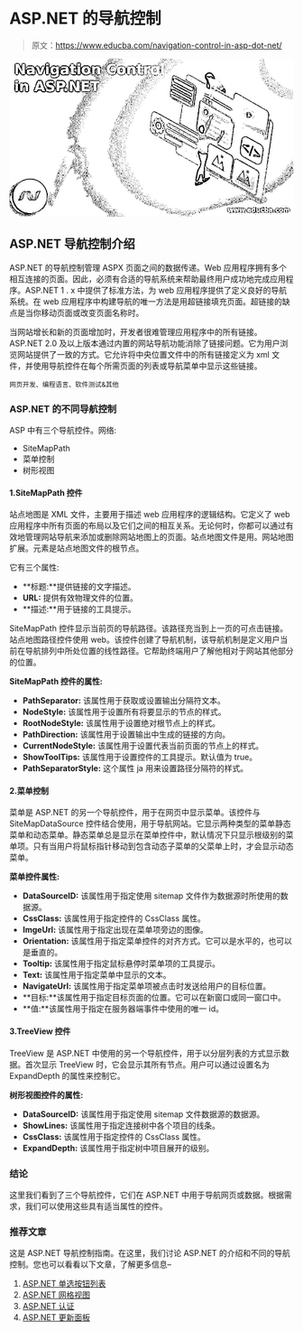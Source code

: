 # ASP.NET 的导航控制

> 原文：<https://www.educba.com/navigation-control-in-asp-dot-net/>

![Navigation Control in ASP.NET](img/57bec5448742953feb0311b263917ac0.png)



## ASP.NET 导航控制介绍

ASP.NET 的导航控制管理 ASPX 页面之间的数据传递。Web 应用程序拥有多个相互连接的页面。因此，必须有合适的导航系统来帮助最终用户成功地完成应用程序。ASP.NET 1 . x 中提供了标准方法，为 web 应用程序提供了定义良好的导航系统。在 web 应用程序中构建导航的唯一方法是用超链接填充页面。超链接的缺点是当你移动页面或改变页面名称时。

当网站增长和新的页面增加时，开发者很难管理应用程序中的所有链接。ASP.NET 2.0 及以上版本通过内置的网站导航功能消除了链接问题。它为用户浏览网站提供了一致的方式。它允许将中央位置文件中的所有链接定义为 xml 文件，并使用导航控件在每个所需页面的列表或导航菜单中显示这些链接。

<small>网页开发、编程语言、软件测试&其他</small>

### ASP.NET 的不同导航控制

ASP 中有三个导航控件。网络:

*   SiteMapPath
*   菜单控制
*   树形视图

#### 1.SiteMapPath 控件

站点地图是 XML 文件，主要用于描述 web 应用程序的逻辑结构。它定义了 web 应用程序中所有页面的布局以及它们之间的相互关系。无论何时，你都可以通过有效地管理网站导航来添加或删除网站地图上的页面。站点地图文件是用。网站地图扩展。元素是站点地图文件的根节点。

它有三个属性:

*   **标题:**提供链接的文字描述。
*   **URL:** 提供有效物理文件的位置。
*   **描述:**用于链接的工具提示。

SiteMapPath 控件显示当前页的导航路径。该路径充当到上一页的可点击链接。站点地图路径控件使用 web。该控件创建了导航机制，该导航机制是定义用户当前在导航排列中所处位置的线性路径。它帮助终端用户了解他相对于网站其他部分的位置。

**SiteMapPath 控件的属性:**

*   **PathSeparator:** 该属性用于获取或设置输出分隔符文本。
*   **NodeStyle:** 该属性用于设置所有将要显示的节点的样式。
*   **RootNodeStyle:** 该属性用于设置绝对根节点上的样式。
*   **PathDirection:** 该属性用于设置输出中生成的链接的方向。
*   **CurrentNodeStyle:** 该属性用于设置代表当前页面的节点上的样式。
*   **ShowToolTips:** 该属性用于设置控件的工具提示。默认值为 true。
*   **PathSeparatorStyle:** 这个属性 ja 用来设置路径分隔符的样式。

#### 2.菜单控制

菜单是 ASP.NET 的另一个导航控件，用于在网页中显示菜单。该控件与 SiteMapDataSource 控件结合使用，用于导航网站。它显示两种类型的菜单静态菜单和动态菜单。静态菜单总是显示在菜单控件中，默认情况下只显示根级别的菜单项。只有当用户将鼠标指针移动到包含动态子菜单的父菜单上时，才会显示动态菜单。

**菜单控件属性:**

*   **DataSourceID:** 该属性用于指定使用 sitemap 文件作为数据源时所使用的数据源。
*   **CssClass:** 该属性用于指定控件的 CssClass 属性。
*   **ImgeUrl:** 该属性用于指定出现在菜单项旁边的图像。
*   **Orientation:** 该属性用于指定菜单控件的对齐方式。它可以是水平的，也可以是垂直的。
*   **Tooltip:** 该属性用于指定鼠标悬停时菜单项的工具提示。
*   **Text:** 该属性用于指定菜单中显示的文本。
*   **NavigateUrl:** 该属性用于指定菜单项被点击时发送给用户的目标位置。
*   **目标:**该属性用于指定目标页面的位置。它可以在新窗口或同一窗口中。
*   **值:**该属性用于指定在服务器端事件中使用的唯一 id。

#### 3.TreeView 控件

TreeView 是 ASP.NET 中使用的另一个导航控件，用于以分层列表的方式显示数据。首次显示 TreeView 时，它会显示其所有节点。用户可以通过设置名为 ExpandDepth 的属性来控制它。

**树形视图控件的属性:**

*   **DataSourceID:** 该属性用于指定使用 sitemap 文件数据源的数据源。
*   **ShowLines:** 该属性用于指定连接树中各个项目的线条。
*   **CssClass:** 该属性用于指定控件的 CssClass 属性。
*   **ExpandDepth:** 该属性用于指定树中项目展开的级别。

### 结论

这里我们看到了三个导航控件，它们在 ASP.NET 中用于导航网页或数据。根据需求，我们可以使用这些具有适当属性的控件。

### 推荐文章

这是 ASP.NET 导航控制指南。在这里，我们讨论 ASP.NET 的介绍和不同的导航控制。您也可以看看以下文章，了解更多信息–

1.  [ASP.NET 单选按钮列表](https://www.educba.com/asp-dot-net-radiobuttonlist/)
2.  [ASP.NET 网格视图](https://www.educba.com/asp-dot-net-gridview/)
3.  [ASP.NET 认证](https://www.educba.com/authentication-in-asp-dot-net/)
4.  [ASP.NET 更新面板](https://www.educba.com/asp-dot-net-updatepanel/)